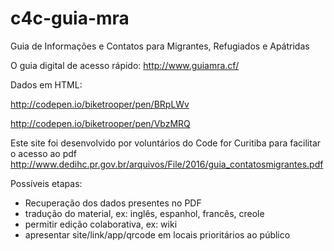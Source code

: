 # c4c-guia-mra
Guia de Informações e Contatos para Migrantes, Refugiados e Apátridas

O guia digital de acesso rápido: http://www.guiamra.cf/

Dados em HTML:

http://codepen.io/biketrooper/pen/BRpLWv

http://codepen.io/biketrooper/pen/VbzMRQ
 
Este site foi desenvolvido por voluntários do Code for Curitiba para facilitar o acesso ao pdf http://www.dedihc.pr.gov.br/arquivos/File/2016/guia_contatosmigrantes.pdf

Possíveis etapas:
- Recuperação dos dados presentes no PDF
- tradução do material, ex: inglês, espanhol, francês, creole
- permitir edição colaborativa, ex: wiki
- apresentar site/link/app/qrcode em locais prioritários ao público
